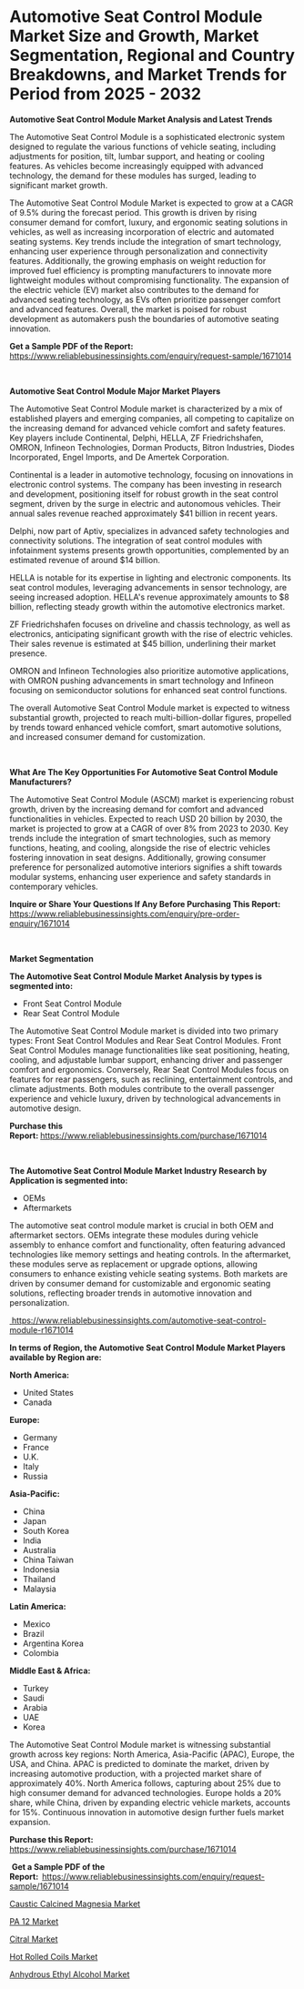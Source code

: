 <p><h1>Automotive Seat Control Module Market Size and Growth, Market Segmentation, Regional and Country Breakdowns, and Market Trends for Period from 2025 -  2032</h1></p><p><strong>Automotive Seat Control Module Market Analysis and Latest Trends</strong></p>
<p><p>The Automotive Seat Control Module is a sophisticated electronic system designed to regulate the various functions of vehicle seating, including adjustments for position, tilt, lumbar support, and heating or cooling features. As vehicles become increasingly equipped with advanced technology, the demand for these modules has surged, leading to significant market growth.</p><p>The Automotive Seat Control Module Market is expected to grow at a CAGR of 9.5% during the forecast period. This growth is driven by rising consumer demand for comfort, luxury, and ergonomic seating solutions in vehicles, as well as increasing incorporation of electric and automated seating systems. Key trends include the integration of smart technology, enhancing user experience through personalization and connectivity features. Additionally, the growing emphasis on weight reduction for improved fuel efficiency is prompting manufacturers to innovate more lightweight modules without compromising functionality. The expansion of the electric vehicle (EV) market also contributes to the demand for advanced seating technology, as EVs often prioritize passenger comfort and advanced features. Overall, the market is poised for robust development as automakers push the boundaries of automotive seating innovation.</p></p>
<p><strong>Get a Sample PDF of the Report:&nbsp;</strong> <a href="https://www.reliablebusinessinsights.com/enquiry/request-sample/1671014?utm_campaign=62&utm_medium=2&utm_source=Github&utm_content=ia&utm_term=30012025&utm_id=automotive-seat-control-module">https://www.reliablebusinessinsights.com/enquiry/request-sample/1671014</a></p>
<p>&nbsp;</p>
<p><strong>Automotive Seat Control Module Major Market Players</strong></p>
<p><p>The Automotive Seat Control Module market is characterized by a mix of established players and emerging companies, all competing to capitalize on the increasing demand for advanced vehicle comfort and safety features. Key players include Continental, Delphi, HELLA, ZF Friedrichshafen, OMRON, Infineon Technologies, Dorman Products, Bitron Industries, Diodes Incorporated, Engel Imports, and De Amertek Corporation.</p><p>Continental is a leader in automotive technology, focusing on innovations in electronic control systems. The company has been investing in research and development, positioning itself for robust growth in the seat control segment, driven by the surge in electric and autonomous vehicles. Their annual sales revenue reached approximately $41 billion in recent years.</p><p>Delphi, now part of Aptiv, specializes in advanced safety technologies and connectivity solutions. The integration of seat control modules with infotainment systems presents growth opportunities, complemented by an estimated revenue of around $14 billion.</p><p>HELLA is notable for its expertise in lighting and electronic components. Its seat control modules, leveraging advancements in sensor technology, are seeing increased adoption. HELLA's revenue approximately amounts to $8 billion, reflecting steady growth within the automotive electronics market.</p><p>ZF Friedrichshafen focuses on driveline and chassis technology, as well as electronics, anticipating significant growth with the rise of electric vehicles. Their sales revenue is estimated at $45 billion, underlining their market presence.</p><p>OMRON and Infineon Technologies also prioritize automotive applications, with OMRON pushing advancements in smart technology and Infineon focusing on semiconductor solutions for enhanced seat control functions.</p><p>The overall Automotive Seat Control Module market is expected to witness substantial growth, projected to reach multi-billion-dollar figures, propelled by trends toward enhanced vehicle comfort, smart automotive solutions, and increased consumer demand for customization.</p></p>
<p>&nbsp;</p>
<p><strong>What Are The Key Opportunities For Automotive Seat Control Module Manufacturers?</strong></p>
<p><p>The Automotive Seat Control Module (ASCM) market is experiencing robust growth, driven by the increasing demand for comfort and advanced functionalities in vehicles. Expected to reach USD 20 billion by 2030, the market is projected to grow at a CAGR of over 8% from 2023 to 2030. Key trends include the integration of smart technologies, such as memory functions, heating, and cooling, alongside the rise of electric vehicles fostering innovation in seat designs. Additionally, growing consumer preference for personalized automotive interiors signifies a shift towards modular systems, enhancing user experience and safety standards in contemporary vehicles.</p></p>
<p><strong>Inquire or Share Your Questions If Any Before Purchasing This Report:</strong> <a href="https://www.reliablebusinessinsights.com/enquiry/pre-order-enquiry/1671014?utm_campaign=62&utm_medium=2&utm_source=Github&utm_content=ia&utm_term=30012025&utm_id=automotive-seat-control-module">https://www.reliablebusinessinsights.com/enquiry/pre-order-enquiry/1671014</a></p>
<p>&nbsp;</p>
<p><strong>Market Segmentation</strong></p>
<p><strong>The Automotive Seat Control Module Market Analysis by types is segmented into:</strong></p>
<p><ul><li>Front Seat Control Module</li><li>Rear Seat Control Module</li></ul></p>
<p><p>The Automotive Seat Control Module market is divided into two primary types: Front Seat Control Modules and Rear Seat Control Modules. Front Seat Control Modules manage functionalities like seat positioning, heating, cooling, and adjustable lumbar support, enhancing driver and passenger comfort and ergonomics. Conversely, Rear Seat Control Modules focus on features for rear passengers, such as reclining, entertainment controls, and climate adjustments. Both modules contribute to the overall passenger experience and vehicle luxury, driven by technological advancements in automotive design.</p></p>
<p><strong>Purchase this Report:&nbsp;</strong><a href="https://www.reliablebusinessinsights.com/purchase/1671014?utm_campaign=62&utm_medium=2&utm_source=Github&utm_content=ia&utm_term=30012025&utm_id=automotive-seat-control-module">https://www.reliablebusinessinsights.com/purchase/1671014</a></p>
<p>&nbsp;</p>
<p><strong>The Automotive Seat Control Module Market Industry Research by Application is segmented into:</strong></p>
<p><ul><li>OEMs</li><li>Aftermarkets</li></ul></p>
<p><p>The automotive seat control module market is crucial in both OEM and aftermarket sectors. OEMs integrate these modules during vehicle assembly to enhance comfort and functionality, often featuring advanced technologies like memory settings and heating controls. In the aftermarket, these modules serve as replacement or upgrade options, allowing consumers to enhance existing vehicle seating systems. Both markets are driven by consumer demand for customizable and ergonomic seating solutions, reflecting broader trends in automotive innovation and personalization.</p></p>
<p><a href="https://www.reliablebusinessinsights.com/automotive-seat-control-module-r1671014?utm_campaign=62&utm_medium=2&utm_source=Github&utm_content=ia&utm_term=30012025&utm_id=automotive-seat-control-module">&nbsp;https://www.reliablebusinessinsights.com/automotive-seat-control-module-r1671014</a></p>
<p><strong>In terms of Region, the Automotive Seat Control Module Market Players available by Region are:</strong></p>
<p>
    <p> <strong> North America: </strong>
        <ul>
            <li>United States</li>
            <li>Canada</li>
        </ul>
        </p> 
    <p> <strong> Europe: </strong>
        <ul>
            <li>Germany</li>
            <li>France</li>
            <li>U.K.</li>
            <li>Italy</li>
            <li>Russia</li>
        </ul>
        </p> 
    <p> <strong> Asia-Pacific: </strong>
        <ul>
            <li>China</li>
            <li>Japan</li>
            <li>South Korea</li>
            <li>India</li>
            <li>Australia</li>
            <li>China Taiwan</li>
            <li>Indonesia</li>
            <li>Thailand</li>
            <li>Malaysia</li>
        </ul>
        </p> 
    <p> <strong> Latin America: </strong>
        <ul>
            <li>Mexico</li>
            <li>Brazil</li>
            <li>Argentina Korea</li>
            <li>Colombia</li>
        </ul>
        </p> 
    <p> <strong> Middle East & Africa: </strong>
        <ul>
            <li>Turkey</li>
            <li>Saudi</li>
            <li>Arabia</li>
            <li>UAE</li>
            <li>Korea</li>
        </ul>
    </p>
    </p>
<p><p>The Automotive Seat Control Module market is witnessing substantial growth across key regions: North America, Asia-Pacific (APAC), Europe, the USA, and China. APAC is predicted to dominate the market, driven by increasing automotive production, with a projected market share of approximately 40%. North America follows, capturing about 25% due to high consumer demand for advanced technologies. Europe holds a 20% share, while China, driven by expanding electric vehicle markets, accounts for 15%. Continuous innovation in automotive design further fuels market expansion.</p></p>
<p><strong>Purchase this Report: </strong><a href="https://www.reliablebusinessinsights.com/purchase/1671014?utm_campaign=62&utm_medium=2&utm_source=Github&utm_content=ia&utm_term=30012025&utm_id=automotive-seat-control-module">https://www.reliablebusinessinsights.com/purchase/1671014</a></p>
<p>&nbsp;<strong>Get a Sample PDF of the Report:&nbsp;&nbsp;</strong><a href="https://www.reliablebusinessinsights.com/enquiry/request-sample/1671014?utm_campaign=62&utm_medium=2&utm_source=Github&utm_content=ia&utm_term=30012025&utm_id=automotive-seat-control-module">https://www.reliablebusinessinsights.com/enquiry/request-sample/1671014</a></p>
<p><strong></strong></p>
<p><p><a href="https://github.com/mathastilley812967/Market-Research-Report-List-1/blob/main/caustic-calcined-magnesia-market.md?utm_campaign=62&utm_medium=2&utm_source=Github&utm_content=ia&utm_term=30012025&utm_id=automotive-seat-control-module">Caustic Calcined Magnesia Market</a></p><p><a href="https://github.com/chkrselia/Market-Research-Report-List-1/blob/main/pa-12-market.md?utm_campaign=62&utm_medium=2&utm_source=Github&utm_content=ia&utm_term=30012025&utm_id=automotive-seat-control-module">PA 12 Market</a></p><p><a href="https://github.com/mharielmesa/Market-Research-Report-List-5/blob/main/citral-market.md?utm_campaign=62&utm_medium=2&utm_source=Github&utm_content=ia&utm_term=30012025&utm_id=automotive-seat-control-module">Citral Market</a></p><p><a href="https://github.com/moazugavate/Market-Research-Report-List-1/blob/main/hot-rolled-coils-market.md?utm_campaign=62&utm_medium=2&utm_source=Github&utm_content=ia&utm_term=30012025&utm_id=automotive-seat-control-module">Hot Rolled Coils Market</a></p><p><a href="https://github.com/tamiaknaub6/Market-Research-Report-List-1/blob/main/anhydrous-ethyl-alcohol-market.md?utm_campaign=62&utm_medium=2&utm_source=Github&utm_content=ia&utm_term=30012025&utm_id=automotive-seat-control-module">Anhydrous Ethyl Alcohol Market</a></p></p>